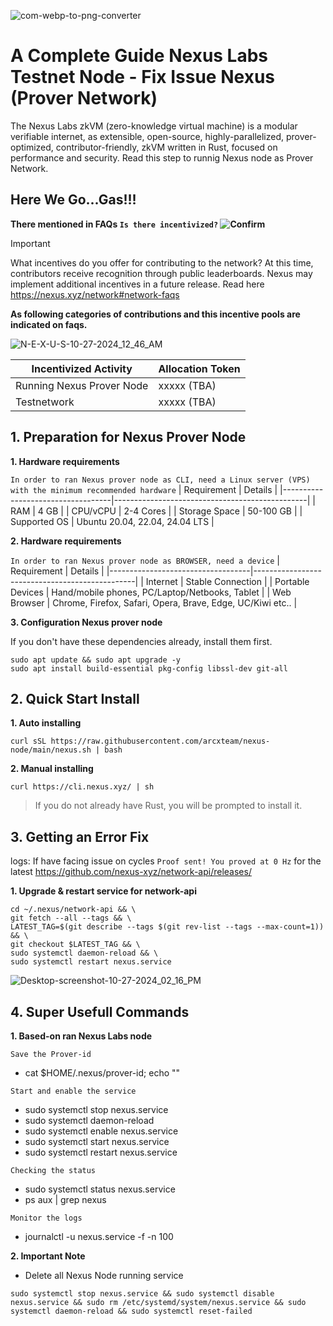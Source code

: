 ![com-webp-to-png-converter](https://github.com/user-attachments/assets/0fb7877d-8638-49a3-8a3f-670f9de617d9)

# A Complete Guide Nexus Labs Testnet Node - Fix Issue Nexus (Prover Network)

The Nexus Labs zkVM (zero-knowledge virtual machine) is a modular verifiable internet, as extensible, open-source, highly-parallelized, prover-optimized, contributor-friendly, zkVM written in Rust, focused on performance and security.
Read this step to runnig Nexus node as Prover Network.

## Here We Go...Gas!!!
**There mentioned in FAQs `Is there incentivized?` ![Confirm](https://img.shields.io/badge/indicate-yes-brightgreen)**

> [!IMPORTANT]
> What incentives do you offer for contributing to the network? At this time, contributors receive recognition through public leaderboards. Nexus may implement additional incentives in a future release. Read here https://nexus.xyz/network#network-faqs

**As following categories of contributions and this incentive pools are indicated on faqs.**

![N-E-X-U-S-10-27-2024_12_46_AM](https://github.com/user-attachments/assets/8f195829-249f-4528-862d-e94bcb55d4df)

| Incentivized Activity             | Allocation Token |
|-----------------------------------|---------------|
| Running Nexus Prover Node         | xxxxx (TBA) |
| Testnetwork                       | xxxxx (TBA) |

## 1. Preparation for Nexus Prover Node
**1. Hardware requirements** 

`In order to ran Nexus prover node as CLI, need a Linux server (VPS) with the minimum recommended hardware`
| Requirement                      | Details                                          |
|-----------------------------------|------------------------------------------------|
| RAM                               | 4 GB                                            |
| CPU/vCPU                          | 2-4 Cores                                        |
| Storage Space                     | 50-100 GB                                      |
| Supported OS                      | Ubuntu 20.04, 22.04, 24.04 LTS                 |

**2. Hardware requirements**

`In order to ran Nexus prover node as BROWSER, need a device`
| Requirement                      | Details                                         |
|-----------------------------------|------------------------------------------------|
| Internet                          | Stable Connection                            |
| Portable Devices                  | Hand/mobile phones, PC/Laptop/Netbooks, Tablet | 
| Web Browser                       | Chrome, Firefox, Safari, Opera, Brave, Edge, UC/Kiwi etc.. |

**3. Configuration Nexus prover node**

If you don't have these dependencies already, install them first.

```
sudo apt update && sudo apt upgrade -y 
sudo apt install build-essential pkg-config libssl-dev git-all
```
## 2. Quick Start Install

**1. Auto installing**

```
curl sSL https://raw.githubusercontent.com/arcxteam/nexus-node/main/nexus.sh | bash
```

**2. Manual installing**

```
curl https://cli.nexus.xyz/ | sh
```

> If you do not already have Rust, you will be prompted to install it.

## 3. Getting an Error Fix

logs: If have facing issue on cycles `Proof sent! You proved at 0 Hz` for the latest https://github.com/nexus-xyz/network-api/releases/

**1. Upgrade & restart service for network-api**

```
cd ~/.nexus/network-api && \
git fetch --all --tags && \
LATEST_TAG=$(git describe --tags $(git rev-list --tags --max-count=1)) && \
git checkout $LATEST_TAG && \
sudo systemctl daemon-reload && \
sudo systemctl restart nexus.service
```

![Desktop-screenshot-10-27-2024_02_16_PM](https://github.com/user-attachments/assets/d79d1b01-07d0-4589-8e2f-a36349ef986a)

## 4. Super Usefull Commands

**1. Based-on ran Nexus Labs node**

`Save the Prover-id`

- cat $HOME/.nexus/prover-id; echo ""

`Start and enable the service`

- sudo systemctl stop nexus.service
- sudo systemctl daemon-reload
- sudo systemctl enable nexus.service
- sudo systemctl start nexus.service
- sudo systemctl restart nexus.service

`Checking the status`

- sudo systemctl status nexus.service
- ps aux | grep nexus

`Monitor the logs`

- journalctl -u nexus.service -f -n 100

**2. Important Note** 

- Delete all Nexus Node running service

```
sudo systemctl stop nexus.service && sudo systemctl disable nexus.service && sudo rm /etc/systemd/system/nexus.service && sudo systemctl daemon-reload && sudo systemctl reset-failed
```
